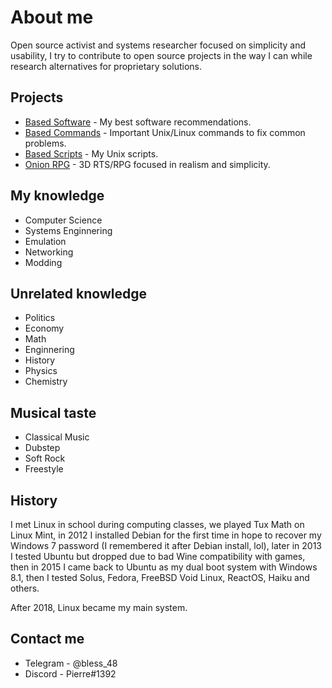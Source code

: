 # About me

Open source activist and systems researcher focused on simplicity and usability, I try to contribute to open source projects in the way I can while research alternatives for proprietary solutions.

## Projects

- [Based Software](https://github.com/hardBSDk/based_software) - My best software recommendations.
- [Based Commands](https://github.com/hardBSDk/based_commands) - Important Unix/Linux commands to fix common problems.
- [Based Scripts](https://github.com/hardBSDk/based_scripts) - My Unix scripts.
- [Onion RPG](https://github.com/hardBSDk/onion_edge) - 3D RTS/RPG focused in realism and simplicity.

## My knowledge

- Computer Science
- Systems Enginnering
- Emulation
- Networking
- Modding

## Unrelated knowledge

- Politics
- Economy
- Math
- Enginnering
- History
- Physics
- Chemistry

## Musical taste

- Classical Music
- Dubstep
- Soft Rock
- Freestyle

## History

I met Linux in school during computing classes, we played Tux Math on Linux Mint, in 2012 I installed Debian for the first time in hope to recover my Windows 7 password (I remembered it after Debian install, lol), later in 2013 I tested Ubuntu but dropped due to bad Wine compatibility with games, then in 2015 I came back to Ubuntu as my dual boot system with Windows 8.1, then I tested Solus, Fedora, FreeBSD Void Linux, ReactOS, Haiku and others.

After 2018, Linux became my main system.

## Contact me

- Telegram - @bless_48
- Discord - Pierre#1392
